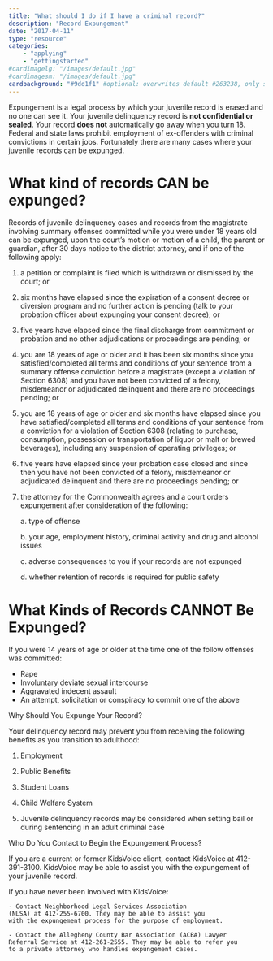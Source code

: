 ```yaml
---
title: "What should I do if I have a criminal record?"
description: "Record Expungement"
date: "2017-04-11"
type: "resource"
categories:
    - "applying"
    - "gettingstarted"
#cardimagelg: "/images/default.jpg"
#cardimagesm: "/images/default.jpg"
cardbackground: "#9dd1f1" #optional: overwrites default #263238, only shows when no image specified.
---
```


Expungement is a legal process by which your juvenile record is erased and no one can see it. Your juvenile delinquency record is __not confidential or sealed__. Your record __does not__ automatically go away when you turn 18. Federal and state laws prohibit employment of ex-offenders with criminal convictions in certain jobs. Fortunately there are many cases where your juvenile records can be expunged.


# What kind of records __CAN__ be expunged?

Records of juvenile delinquency cases and records from the magistrate involving summary offenses committed while you were under 18 years old can be expunged, upon the court’s motion or motion of a child, the parent or guardian, after 30 days notice to the district attorney, and if one of the following apply: 

1. a petition or complaint is filed which is withdrawn or dismissed by the court; or

2. six months have elapsed since the expiration of a consent decree or diversion program and no further action is pending (talk to your probation officer about expunging your consent decree); or 

3. five years have elapsed since the final discharge from commitment or probation and no other adjudications or proceedings are pending; or 

4. you are 18 years of age or older and it has been six months since you satisfied/completed all terms and conditions of your sentence from a summary offense conviction before a magistrate (except a violation of Section 6308) and you have not been convicted of a felony, misdemeanor or adjudicated delinquent and there are no proceedings pending; or 

5. you are 18 years of age or older and six months have elapsed since you have satisfied/completed all terms and conditions of your sentence from a conviction for a violation of Section 6308 (relating to purchase, consumption, possession or transportation of liquor or malt or brewed beverages), including any suspension of operating privileges; or 

6. five years have elapsed since your probation case closed and since then you have not been convicted of a felony, misdemeanor or adjudicated delinquent and there are no proceedings pending; or 

7. the attorney for the Commonwealth agrees and a court orders expungement after consideration of the following:
	
	a. type of offense

	b. your age, employment history, criminal activity and drug and alcohol issues 

	c. adverse consequences to you if your records are not expunged 

	d. whether retention of records is required for public safety 
	
# What Kinds of Records __CANNOT__ Be Expunged? 

If you were 14 years of age or older at the time one of the follow offenses was committed: 

* Rape 
* Involuntary deviate sexual intercourse 
* Aggravated indecent assault 
* An attempt, solicitation or conspiracy to commit one of the above 


Why Should You Expunge Your Record?

Your delinquency record may prevent you from receiving the following benefits as you transition to adulthood:

1. Employment

2. Public Benefits

3. Student Loans

4. Child Welfare System

5. Juvenile delinquency records may be considered when setting bail or during sentencing in an adult criminal case



Who Do You Contact to Begin the Expungement Process?

If you are a current or former KidsVoice client, contact KidsVoice at 412-391-3100. KidsVoice may be able to assist you with the expungement of your juvenile record.

If you have never been involved with KidsVoice:

	- Contact Neighborhood Legal Services Association 
	(NLSA) at 412-255-6700. They may be able to assist you 
	with the expungement process for the purpose of employment.

	- Contact the Allegheny County Bar Association (ACBA) Lawyer 
	Referral Service at 412-261-2555. They may be able to refer you 
	to a private attorney who handles expungement cases.
    